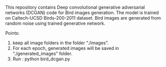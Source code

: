This repository contains Deep convolutional generative adversarial networks (DCGAN) code for Bird images generation. 
The model is trained on Caltech-UCSD Birds-200-2011 dataset. Bird images are generated from random noise using trained generative network.


Points:

1.  keep all image folders in the folder “./images”.
2.  For each epoch, generated images will be saved in “./generated_images” folder.
3.  Run : python bird_dcgan.py
